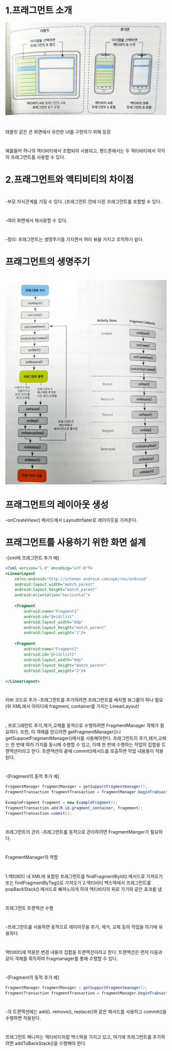 #  1.프래그먼트 소개
![텍스트](/./img/프래그먼트소개.jpg)
#  
태블릿 같은 큰 화면에서 유연한 UI를 구현하기 위해 등장
#  
예를들어 하나의 액티비티에서 조합되어 사용되고, 핸드폰에서는 두 액티비티에서 각각의 프래그먼트를 사용할 수 있다.
#  
#  2.프래그먼트와 액티비티의 차이점
#  
-부모 자식관계를 가질 수 있다. (프래그먼트 안에 다른 프래그먼트를 포함할 수 있다.
#  
-여러 화면에서 재사용할 수 있다.
#  
-정리: 프래그먼트는 생명주기를 가지면서 여러 뷰를 가지고 조작하기 쉽다.
#  프래그먼트의 생명주기
#  
![텍스트](/./img/프래그먼트생명주기.jpg)
#  
#  프래그먼트의 레이아웃 생성
-onCreateView() 메서드에서 LayoutInflater로 레이아웃을 가져온다.
#  
#  프래그먼트를 사용하기 위한 화면 설계
-[xml에 프래그먼트 추가 예]

```xml
<?xml version="1.0" encoding="utf-8"?>
<LinearLayout
    xmlns:android="http://schemas.android.com/apk/res/android"
    android:layout_width="match_parent"
    android:layout_height="match_parent"
    android:orientation="horizontal">
    
    <fragment
        android:name="Fragment1"
        android:id="@+id/list"
        android:layout_width="0dp"
        android:layout_height="match_parent"
        android:layout_weight="1"/>

    <fragment
        android:name="Fragment2"
        android:id="@+id/list1"
        android:layout_width="0dp"
        android:layout_height="match_parent"
        android:layout_weight="2"/>
        
</LinearLayout>
```
#
자바 코드로 추가
-프래그먼트를 추가하려면 프래그먼트를 배치할 뷰그룹이 하나 필요(위 XML에서 아이디에 fragment, container를 가지는 LinearLayout)
#  
, 프로그래먼트 추가,제거,교체를 동적으로 수행하려면 FragmentManager 객체가 필요하다. 또한, 이 객체를 얻으려면
getFragmentManager()나 getSuppoetFragmentManager()메서를 사용해야한다.
프래그먼트의 추가,제거,교체는 한 번에 여러 가지를 동시에 수행할 수 있고, 이때 한 번에 수행하는 작업의 집합을 트랜잭션이라고 한다.
트랜잭션의 끝에 commit()메서드를 호출하면 작업 내용들이 적용된다.
#  
-[Fragment의 동적 추가 예]
```java
FragmentManager fragmentManager = getSupportFragmentmanager();
FragmentTransaction fragmentTransaction = fragmentManager.beginTrabsaction();

ExampleFragment fragment = new ExampleFragment();
fragmentTransaction.add(R.id.gragment_container, fragement);
fragmentTransaction.commit();
```
# 
프래그먼트의 관리
-프래그먼트를 동적으로 관리하려면 FragmentManger가 필요하다.
#  
FragmentManager의 역할
#  
1.액티비티 내 XML에 포함된 프래그먼트를 findFragmentById() 메서드로 가져오기 또는 findFragmentByTag()로 가져오기
2.액티비티 백스택에서 프래그먼트를 popBackStack() 메서드로 빠져노아게 하여 액티비티의 뒤로 가기와 같은 효과를 냄

#  
프래그먼트 트랜잭션 수행
#  
-프래그먼트를 사용하면 동적으로 레이아웃을 추가, 제거, 교체 등의 작업을 하기에 유용하다.
#  
액티비티에 적용한 변경 내용의 집합을 트랜잭션이라고 한다. 트랜잭션은 먼저 다음과 같이 객체를 획득하여 Fragmanager를 통해 수행할 수 있다.
#  
#  
-[Fragment의 동적 추가 예]
```java
FragmentManager fragmentManager = getSupportFragmentmanager();
FragmentTransaction fragmentTransaction = fragmentManager.beginTrabsaction();
```
#  
-각 트랜잭션에는 add(). remove(), replace()와 같은 메서드를 사용하고 commit()을 수행하면 적용된다. 
#  
프래그먼트 매니저는 액티비티처럼 백스택을 가지고 있고, 여기에 프래그먼트를 추가하려면 addToBackStack()을 수행해야 한다. 




